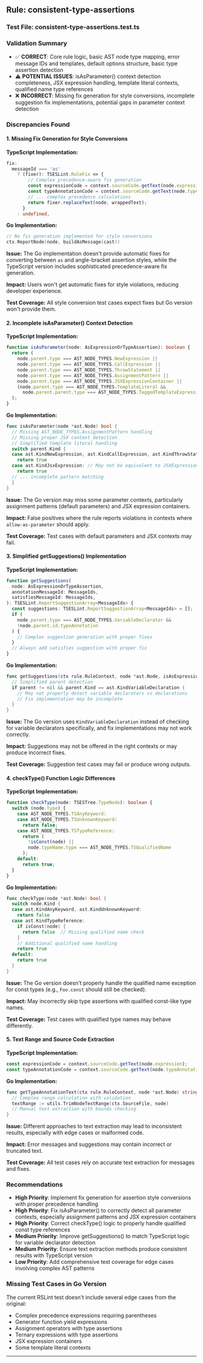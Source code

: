 ## Rule: consistent-type-assertions

### Test File: consistent-type-assertions.test.ts

### Validation Summary
- ✅ **CORRECT**: Core rule logic, basic AST node type mapping, error message IDs and templates, default options structure, basic type assertion detection
- ⚠️ **POTENTIAL ISSUES**: isAsParameter() context detection completeness, JSX expression handling, template literal contexts, qualified name type references
- ❌ **INCORRECT**: Missing fix generation for style conversions, incomplete suggestion fix implementations, potential gaps in parameter context detection

### Discrepancies Found

#### 1. Missing Fix Generation for Style Conversions
**TypeScript Implementation:**
```typescript
fix:
  messageId === 'as'
    ? (fixer): TSESLint.RuleFix => {
        // Complex precedence-aware fix generation
        const expressionCode = context.sourceCode.getText(node.expression);
        const typeAnnotationCode = context.sourceCode.getText(node.typeAnnotation);
        // ... complex precedence calculations
        return fixer.replaceText(node, wrappedText);
      }
    : undefined,
```

**Go Implementation:**
```go
// No fix generation implemented for style conversions
ctx.ReportNode(node, buildAsMessage(cast))
```

**Issue:** The Go implementation doesn't provide automatic fixes for converting between `as` and angle-bracket assertion styles, while the TypeScript version includes sophisticated precedence-aware fix generation.

**Impact:** Users won't get automatic fixes for style violations, reducing developer experience.

**Test Coverage:** All style conversion test cases expect fixes but Go version won't provide them.

#### 2. Incomplete isAsParameter() Context Detection
**TypeScript Implementation:**
```typescript
function isAsParameter(node: AsExpressionOrTypeAssertion): boolean {
  return (
    node.parent.type === AST_NODE_TYPES.NewExpression ||
    node.parent.type === AST_NODE_TYPES.CallExpression ||
    node.parent.type === AST_NODE_TYPES.ThrowStatement ||
    node.parent.type === AST_NODE_TYPES.AssignmentPattern ||
    node.parent.type === AST_NODE_TYPES.JSXExpressionContainer ||
    (node.parent.type === AST_NODE_TYPES.TemplateLiteral &&
      node.parent.parent.type === AST_NODE_TYPES.TaggedTemplateExpression)
  );
}
```

**Go Implementation:**
```go
func isAsParameter(node *ast.Node) bool {
  // Missing AST_NODE_TYPES.AssignmentPattern handling
  // Missing proper JSX context detection
  // Simplified template literal handling
  switch parent.Kind {
  case ast.KindNewExpression, ast.KindCallExpression, ast.KindThrowStatement:
    return true
  case ast.KindJsxExpression: // May not be equivalent to JSXExpressionContainer
    return true
  // ... incomplete pattern matching
  }
}
```

**Issue:** The Go version may miss some parameter contexts, particularly assignment patterns (default parameters) and JSX expression containers.

**Impact:** False positives where the rule reports violations in contexts where `allow-as-parameter` should apply.

**Test Coverage:** Test cases with default parameters and JSX contexts may fail.

#### 3. Simplified getSuggestions() Implementation
**TypeScript Implementation:**
```typescript
function getSuggestions(
  node: AsExpressionOrTypeAssertion,
  annotationMessageId: MessageIds,
  satisfiesMessageId: MessageIds,
): TSESLint.ReportSuggestionArray<MessageIds> {
  const suggestions: TSESLint.ReportSuggestionArray<MessageIds> = [];
  if (
    node.parent.type === AST_NODE_TYPES.VariableDeclarator &&
    !node.parent.id.typeAnnotation
  ) {
    // Complex suggestion generation with proper fixes
  }
  // Always add satisfies suggestion with proper fix
}
```

**Go Implementation:**
```go
func getSuggestions(ctx rule.RuleContext, node *ast.Node, isAsExpression bool, annotationMessageId, satisfiesMessageId string) []rule.RuleSuggestion {
  // Simplified parent detection
  if parent != nil && parent.Kind == ast.KindVariableDeclaration {
    // May not properly detect variable declarators vs declarations
    // Fix implementation may be incomplete
  }
}
```

**Issue:** The Go version uses `KindVariableDeclaration` instead of checking for variable declarators specifically, and fix implementations may not work correctly.

**Impact:** Suggestions may not be offered in the right contexts or may produce incorrect fixes.

**Test Coverage:** Suggestion test cases may fail or produce wrong outputs.

#### 4. checkType() Function Logic Differences
**TypeScript Implementation:**
```typescript
function checkType(node: TSESTree.TypeNode): boolean {
  switch (node.type) {
    case AST_NODE_TYPES.TSAnyKeyword:
    case AST_NODE_TYPES.TSUnknownKeyword:
      return false;
    case AST_NODE_TYPES.TSTypeReference:
      return (
        !isConst(node) ||
        node.typeName.type === AST_NODE_TYPES.TSQualifiedName
      );
    default:
      return true;
  }
}
```

**Go Implementation:**
```go
func checkType(node *ast.Node) bool {
  switch node.Kind {
  case ast.KindAnyKeyword, ast.KindUnknownKeyword:
    return false
  case ast.KindTypeReference:
    if isConst(node) {
      return false  // Missing qualified name check
    }
    // Additional qualified name handling
    return true
  default:
    return true
  }
}
```

**Issue:** The Go version doesn't properly handle the qualified name exception for const types (e.g., `Foo.const` should still be checked).

**Impact:** May incorrectly skip type assertions with qualified const-like type names.

**Test Coverage:** Test cases with qualified type names may behave differently.

#### 5. Text Range and Source Code Extraction
**TypeScript Implementation:**
```typescript
const expressionCode = context.sourceCode.getText(node.expression);
const typeAnnotationCode = context.sourceCode.getText(node.typeAnnotation);
```

**Go Implementation:**
```go
func getTypeAnnotationText(ctx rule.RuleContext, node *ast.Node) string {
  // Complex range calculation with validation
  textRange := utils.TrimNodeTextRange(ctx.SourceFile, node)
  // Manual text extraction with bounds checking
}
```

**Issue:** Different approaches to text extraction may lead to inconsistent results, especially with edge cases or malformed code.

**Impact:** Error messages and suggestions may contain incorrect or truncated text.

**Test Coverage:** All test cases rely on accurate text extraction for messages and fixes.

### Recommendations
- **High Priority**: Implement fix generation for assertion style conversions with proper precedence handling
- **High Priority**: Fix isAsParameter() to correctly detect all parameter contexts, especially assignment patterns and JSX expression containers
- **High Priority**: Correct checkType() logic to properly handle qualified const type references
- **Medium Priority**: Improve getSuggestions() to match TypeScript logic for variable declarator detection
- **Medium Priority**: Ensure text extraction methods produce consistent results with TypeScript version
- **Low Priority**: Add comprehensive test coverage for edge cases involving complex AST patterns

### Missing Test Cases in Go Version
The current RSLint test doesn't include several edge cases from the original:
- Complex precedence expressions requiring parentheses
- Generator function yield expressions
- Assignment operators with type assertions
- Ternary expressions with type assertions
- JSX expression containers
- Some template literal contexts

---